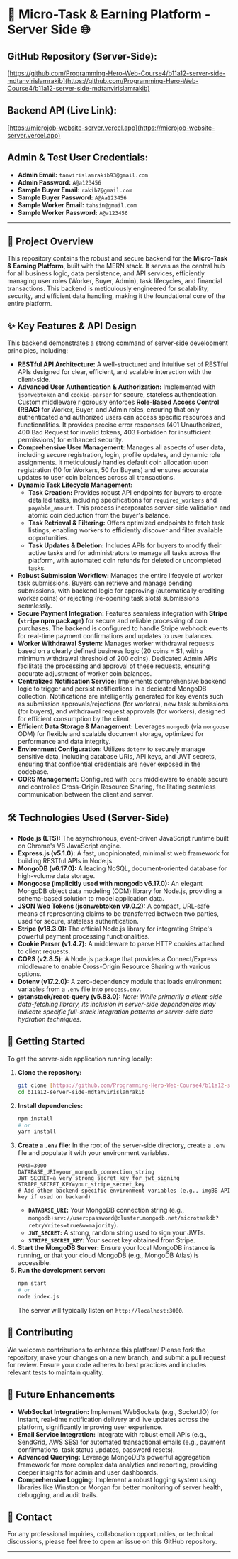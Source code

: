 # 🚀 Micro-Task & Earning Platform - Server Side 🌐

## GitHub Repository (Server-Side):
[https://github.com/Programming-Hero-Web-Course4/b11a12-server-side-mdtanvirislamrakib](https://github.com/Programming-Hero-Web-Course4/b11a12-server-side-mdtanvirislamrakib)

## Backend API (Live Link):
[https://microjob-website-server.vercel.app](https://microjob-website-server.vercel.app)

## Admin & Test User Credentials:
* **Admin Email:** `tanvirislamrakib93@gmail.com`
* **Admin Password:** `A@a123456`
* **Sample Buyer Email:** `rakib7@gmail.com`
* **Sample Buyer Password:** `A@Aa123456`
* **Sample Worker Email:** `tahsin@gmail.com`
* **Sample Worker Password:** `A@a123456`

---

## 🌟 Project Overview
This repository contains the robust and secure backend for the **Micro-Task & Earning Platform**, built with the MERN stack. It serves as the central hub for all business logic, data persistence, and API services, efficiently managing user roles (Worker, Buyer, Admin), task lifecycles, and financial transactions. This backend is meticulously engineered for scalability, security, and efficient data handling, making it the foundational core of the entire platform.

## ✨ Key Features & API Design

This backend demonstrates a strong command of server-side development principles, including:

* **RESTful API Architecture:** A well-structured and intuitive set of RESTful APIs designed for clear, efficient, and scalable interaction with the client-side.
* **Advanced User Authentication & Authorization:** Implemented with `jsonwebtoken` and `cookie-parser` for secure, stateless authentication. Custom middleware rigorously enforces **Role-Based Access Control (RBAC)** for Worker, Buyer, and Admin roles, ensuring that only authenticated and authorized users can access specific resources and functionalities. It provides precise error responses (401 Unauthorized, 400 Bad Request for invalid tokens, 403 Forbidden for insufficient permissions) for enhanced security.
* **Comprehensive User Management:** Manages all aspects of user data, including secure registration, login, profile updates, and dynamic role assignments. It meticulously handles default coin allocation upon registration (10 for Workers, 50 for Buyers) and ensures accurate updates to user coin balances across all transactions.
* **Dynamic Task Lifecycle Management:**
    * **Task Creation:** Provides robust API endpoints for buyers to create detailed tasks, including specifications for `required_workers` and `payable_amount`. This process incorporates server-side validation and atomic coin deduction from the buyer's balance.
    * **Task Retrieval & Filtering:** Offers optimized endpoints to fetch task listings, enabling workers to efficiently discover and filter available opportunities.
    * **Task Updates & Deletion:** Includes APIs for buyers to modify their active tasks and for administrators to manage all tasks across the platform, with automated coin refunds for deleted or uncompleted tasks.
* **Robust Submission Workflow:** Manages the entire lifecycle of worker task submissions. Buyers can retrieve and manage pending submissions, with backend logic for approving (automatically crediting worker coins) or rejecting (re-opening task slots) submissions seamlessly.
* **Secure Payment Integration:** Features seamless integration with **Stripe (`stripe` npm package)** for secure and reliable processing of coin purchases. The backend is configured to handle Stripe webhook events for real-time payment confirmations and updates to user balances.
* **Worker Withdrawal System:** Manages worker withdrawal requests based on a clearly defined business logic (20 coins = $1, with a minimum withdrawal threshold of 200 coins). Dedicated Admin APIs facilitate the processing and approval of these requests, ensuring accurate adjustment of worker coin balances.
* **Centralized Notification Service:** Implements comprehensive backend logic to trigger and persist notifications in a dedicated MongoDB collection. Notifications are intelligently generated for key events such as submission approvals/rejections (for workers), new task submissions (for buyers), and withdrawal request approvals (for workers), designed for efficient consumption by the client.
* **Efficient Data Storage & Management:** Leverages `mongodb` (via `mongoose` ODM) for flexible and scalable document storage, optimized for performance and data integrity.
* **Environment Configuration:** Utilizes `dotenv` to securely manage sensitive data, including database URIs, API keys, and JWT secrets, ensuring that confidential credentials are never exposed in the codebase.
* **CORS Management:** Configured with `cors` middleware to enable secure and controlled Cross-Origin Resource Sharing, facilitating seamless communication between the client and server.

## 🛠️ Technologies Used (Server-Side)

* **Node.js (LTS):** The asynchronous, event-driven JavaScript runtime built on Chrome's V8 JavaScript engine.
* **Express.js (v5.1.0):** A fast, unopinionated, minimalist web framework for building RESTful APIs in Node.js.
* **MongoDB (v6.17.0):** A leading NoSQL, document-oriented database for high-volume data storage.
* **Mongoose (implicitly used with mongodb v6.17.0):** An elegant MongoDB object data modeling (ODM) library for Node.js, providing a schema-based solution to model application data.
* **JSON Web Tokens (jsonwebtoken v9.0.2):** A compact, URL-safe means of representing claims to be transferred between two parties, used for secure, stateless authentication.
* **Stripe (v18.3.0):** The official Node.js library for integrating Stripe's powerful payment processing functionalities.
* **Cookie Parser (v1.4.7):** A middleware to parse HTTP cookies attached to client requests.
* **CORS (v2.8.5):** A Node.js package that provides a Connect/Express middleware to enable Cross-Origin Resource Sharing with various options.
* **Dotenv (v17.2.0):** A zero-dependency module that loads environment variables from a `.env` file into `process.env`.
* **@tanstack/react-query (v5.83.0):** *Note: While primarily a client-side data-fetching library, its inclusion in server-side dependencies may indicate specific full-stack integration patterns or server-side data hydration techniques.*

## 🚀 Getting Started

To get the server-side application running locally:

1.  **Clone the repository:**
    ```bash
    git clone [https://github.com/Programming-Hero-Web-Course4/b11a12-server-side-mdtanvirislamrakib](https://github.com/Programming-Hero-Web-Course4/b11a12-server-side-mdtanvirislamrakib)
    cd b11a12-server-side-mdtanvirislamrakib
    ```
2.  **Install dependencies:**
    ```bash
    npm install
    # or
    yarn install
    ```
3.  **Create a `.env` file:**
    In the root of the server-side directory, create a `.env` file and populate it with your environment variables.
    ```
    PORT=3000
    DATABASE_URI=your_mongodb_connection_string
    JWT_SECRET=a_very_strong_secret_key_for_jwt_signing
    STRIPE_SECRET_KEY=your_stripe_secret_key
    # Add other backend-specific environment variables (e.g., imgBB API key if used on backend)
    ```
    * **`DATABASE_URI`:** Your MongoDB connection string (e.g., `mongodb+srv://user:password@cluster.mongodb.net/microtaskdb?retryWrites=true&w=majority`).
    * **`JWT_SECRET`:** A strong, random string used to sign your JWTs.
    * **`STRIPE_SECRET_KEY`:** Your secret key obtained from Stripe.
4.  **Start the MongoDB Server:** Ensure your local MongoDB instance is running, or that your cloud MongoDB (e.g., MongoDB Atlas) is accessible.
5.  **Run the development server:**
    ```bash
    npm start
    # or
    node index.js
    ```
    The server will typically listen on `http://localhost:3000`.

## 🤝 Contributing
We welcome contributions to enhance this platform! Please fork the repository, make your changes on a new branch, and submit a pull request for review. Ensure your code adheres to best practices and includes relevant tests to maintain quality.

## 🔮 Future Enhancements
* **WebSocket Integration:** Implement WebSockets (e.g., Socket.IO) for instant, real-time notification delivery and live updates across the platform, significantly improving user experience.
* **Email Service Integration:** Integrate with robust email APIs (e.g., SendGrid, AWS SES) for automated transactional emails (e.g., payment confirmations, task status updates, password resets).
* **Advanced Querying:** Leverage MongoDB's powerful aggregation framework for more complex data analytics and reporting, providing deeper insights for admin and user dashboards.
* **Comprehensive Logging:** Implement a robust logging system using libraries like Winston or Morgan for better monitoring of server health, debugging, and audit trails.

## 📧 Contact
For any professional inquiries, collaboration opportunities, or technical discussions, please feel free to open an issue on this GitHub repository.

---